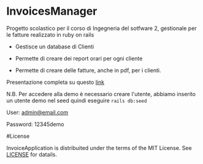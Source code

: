# InvoicesManager

Progetto scolastico per il corso di Ingegneria del sotfware 2, gestionale per le fatture realizzato in ruby on rails

* Gestisce un database di Clienti

* Permette di creare dei report orari per ogni cliente

* Permette di creare delle fatture, anche in pdf, per i clienti.

Presentazione completa su questo [link](https://docs.google.com/presentation/d/1N3_idcXaNJD3zxyTkMqDvOBdMEYPRP3D2ZDbPYRqPlQ/edit?usp=sharing)

N.B.
Per accedere alla demo è necessario creare l'utente, abbiamo inserito un utente demo nel seed
quindi eseguire `rails db:seed`

User: admin@email.com

Password: 12345demo

#License

InvoiceApplication is distribuited under the terms of the MIT License.
See [LICENSE](https://github.com/Nittarab/ing_sw_2/LICENSE) for datails.
